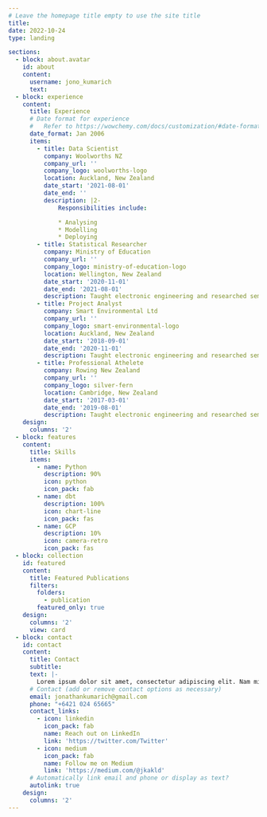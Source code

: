 ```yaml
---
# Leave the homepage title empty to use the site title
title:
date: 2022-10-24
type: landing

sections:
  - block: about.avatar
    id: about
    content:
      username: jono_kumarich
      text:
  - block: experience
    content:
      title: Experience
      # Date format for experience
      #   Refer to https://wowchemy.com/docs/customization/#date-format
      date_format: Jan 2006
      items:
        - title: Data Scientist
          company: Woolworths NZ
          company_url: ''
          company_logo: woolworths-logo
          location: Auckland, New Zealand
          date_start: '2021-08-01'
          date_end: ''
          description: |2-
              Responsibilities include:

              * Analysing
              * Modelling
              * Deploying
        - title: Statistical Researcher
          company: Ministry of Education
          company_url: ''
          company_logo: ministry-of-education-logo
          location: Wellington, New Zealand
          date_start: '2020-11-01'
          date_end: '2021-08-01'
          description: Taught electronic engineering and researched semiconductor physics.
        - title: Project Analyst
          company: Smart Environmental Ltd
          company_url: ''
          company_logo: smart-environmental-logo
          location: Auckland, New Zealand
          date_start: '2018-09-01'
          date_end: '2020-11-01'
          description: Taught electronic engineering and researched semiconductor physics.
        - title: Professional Athelete
          company: Rowing New Zealand
          company_url: ''
          company_logo: silver-fern
          location: Cambridge, New Zealand
          date_start: '2017-03-01'
          date_end: '2019-08-01'
          description: Taught electronic engineering and researched semiconductor physics.
    design:
      columns: '2'
  - block: features
    content:
      title: Skills
      items:
        - name: Python
          description: 90%
          icon: python
          icon_pack: fab
        - name: dbt
          description: 100%
          icon: chart-line
          icon_pack: fas
        - name: GCP
          description: 10%
          icon: camera-retro
          icon_pack: fas
  - block: collection
    id: featured
    content:
      title: Featured Publications
      filters:
        folders:
          - publication
        featured_only: true
    design:
      columns: '2'
      view: card
  - block: contact
    id: contact
    content:
      title: Contact
      subtitle:
      text: |-
        Lorem ipsum dolor sit amet, consectetur adipiscing elit. Nam mi diam, venenatis ut magna et, vehicula efficitur enim.
      # Contact (add or remove contact options as necessary)
      email: jonathankumarich@gmail.com
      phone: "+6421 024 65665"
      contact_links:
        - icon: linkedin
          icon_pack: fab
          name: Reach out on LinkedIn
          link: 'https://twitter.com/Twitter'
        - icon: medium
          icon_pack: fab
          name: Follow me on Medium
          link: 'https://medium.com/@jkakld'
      # Automatically link email and phone or display as text?
      autolink: true
    design:
      columns: '2'
---
```

